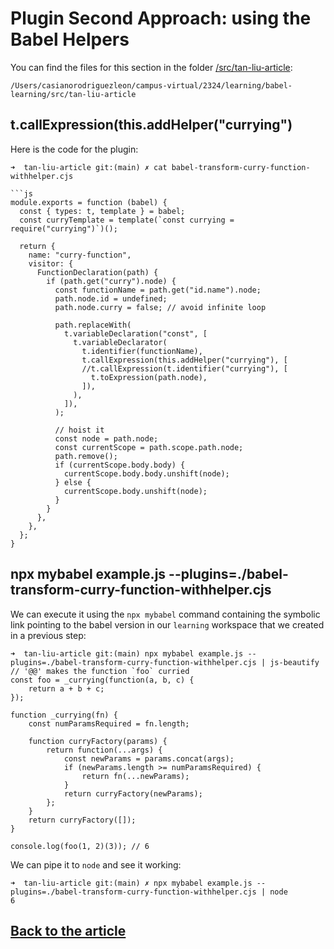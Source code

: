 # Plugin Second Approach: using the Babel Helpers

You can find the files for this section in the folder [/src/tan-liu-article](https://github.com/ULL-ESIT-PL/babel-learning/tree/main/src/tan-liu-article):

```
/Users/casianorodriguezleon/campus-virtual/2324/learning/babel-learning/src/tan-liu-article
```

## t.callExpression(this.addHelper("currying")

Here is the code for the plugin:

`➜  tan-liu-article git:(main) ✗ cat babel-transform-curry-function-withhelper.cjs`
``` 
```js
module.exports = function (babel) {
  const { types: t, template } = babel;
  const curryTemplate = template(`const currying = require("currying")`)();

  return {
    name: "curry-function",
    visitor: {
      FunctionDeclaration(path) {
        if (path.get("curry").node) { 
          const functionName = path.get("id.name").node;
          path.node.id = undefined;
          path.node.curry = false; // avoid infinite loop

          path.replaceWith(
            t.variableDeclaration("const", [
              t.variableDeclarator(
                t.identifier(functionName),
                t.callExpression(this.addHelper("currying"), [
                //t.callExpression(t.identifier("currying"), [ 
                  t.toExpression(path.node),
                ]),
              ), 
            ]),
          );

          // hoist it
          const node = path.node;
          const currentScope = path.scope.path.node;
          path.remove();
          if (currentScope.body.body) {
            currentScope.body.body.unshift(node);
          } else {
            currentScope.body.unshift(node);
          }
        }
      },
    },
  };
}
```

## npx mybabel example.js --plugins=./babel-transform-curry-function-withhelper.cjs

We can execute it using the `npx mybabel` command containing the symbolic link pointing 
to the babel version in our `learning` workspace that we created in a previous step:

```
➜  tan-liu-article git:(main) npx mybabel example.js --plugins=./babel-transform-curry-function-withhelper.cjs | js-beautify
// '@@' makes the function `foo` curried
const foo = _currying(function(a, b, c) {
    return a + b + c;
});

function _currying(fn) {
    const numParamsRequired = fn.length;

    function curryFactory(params) {
        return function(...args) {
            const newParams = params.concat(args);
            if (newParams.length >= numParamsRequired) {
                return fn(...newParams);
            }
            return curryFactory(newParams);
        };
    }
    return curryFactory([]);
}

console.log(foo(1, 2)(3)); // 6
```

We can pipe it to `node` and see it working:

```
➜  tan-liu-article git:(main) ✗ npx mybabel example.js --plugins=./babel-transform-curry-function-withhelper.cjs | node       
6
```

## [Back to the article](/doc/tan-liu-article.md#testing-the-plugin-second-approach)